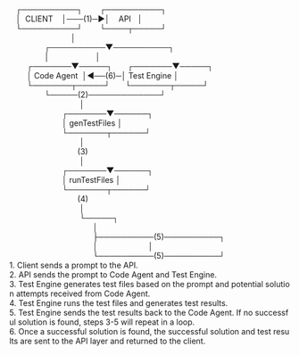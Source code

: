    ┌──────────┐        ┌──────────┐\
   │  CLIENT    │───(1)─▶│    API   │\
   └──────────┘        └────┬─────┘\
                            │\
                ┌──────────▼──────────┐\
                │                     │\
        ┌───────▼─────┐       ┌───────▼─────┐\
        │ Code Agent  │◀──(6)─│ Test Engine │\
        └───────┬─────┘       └───────┬─────┘\
                └─────(2)─────────────┘\
                                │\
                        ┌───────▼──────┐\
                        │ genTestFiles │\
                        └───────┬──────┘\
                                │\
                               (3)\
                                │\
                        ┌───────▼──────┐\
                        │ runTestFiles │\
                        └───────┬──────┘\
                               (4)\
                                │\
                                └─────┐\
                                      │\
                                      ├──────────(5)──────────┐\
                                      │                       │\
                                      └──────────(5)──────────┘\
1. Client sends a prompt to the API.
2. API sends the prompt to Code Agent and Test Engine.
3. Test Engine generates test files based on the prompt and potential solution attempts received from Code Agent.
4. Test Engine runs the test files and generates test results.
5. Test Engine sends the test results back to the Code Agent. If no successful solution is found, steps 3-5 will repeat in a loop.
6. Once a successful solution is found, the successful solution and test results are sent to the API layer and returned to the client.
